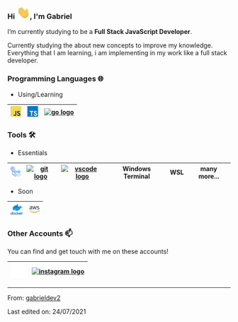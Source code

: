 ### Hi <img src="https://raw.githubusercontent.com/ABSphreak/ABSphreak/master/gifs/Hi.gif" width="30px">, I'm Gabriel

I’m currently studying to be a **Full Stack JavaScript Developer**.

Currently studying the about new concepts to improve my knowledge. Everything that I am learning, i am implementing in my work like a full stack developer.

### Programming Languages 🌐

- Using/Learning

| [<img src="https://raw.githubusercontent.com/github/explore/80688e429a7d4ef2fca1e82350fe8e3517d3494d/topics/javascript/javascript.png" alt="js logo" width="24">](https://developer.mozilla.org/en-US/docs/Web/JavaScript) | [<img src="https://raw.githubusercontent.com/github/explore/80688e429a7d4ef2fca1e82350fe8e3517d3494d/topics/typescript/typescript.png" alt="ts logo" width="24">](https://www.typescriptlang.org/)  | [<img src="https://raw.githubusercontent.com/Delta456/Delta456/master/img/golang.png" alt="go logo" width="24">](https://www.golang.org/)
|---|---|---|

### Tools 🛠️

- Essentials

| [<img src="https://raw.githubusercontent.com/Delta456/Delta456/master/img/actions.png" alt="actions logo" width="24">](https://github.com/features/actions)  | [<img src="https://raw.githubusercontent.com/Delta456/Delta456/master/img/git.png" alt="git logo" width="24">](https://git-scm.com/)  | [<img src="https://raw.githubusercontent.com/Delta456/Delta456/master/img/vscode.png" alt="vscode logo" width="24">](https://code.visualstudio.com/) | Windows Terminal | WSL | many more...
|---|---|---|---|---|---|

- Soon

| [<img src="https://raw.githubusercontent.com/github/explore/80688e429a7d4ef2fca1e82350fe8e3517d3494d/topics/docker/docker.png" alt="docker logo" width="28">](https://www.docker.com/)  | [<img src="https://raw.githubusercontent.com/Delta456/Delta456/master/img/aws.png" alt="aws logo" width="24">](https://aws.amazon.com/)
|---|---|

### Other Accounts 📫

You can find and get touch with me on these accounts!

| [<img src="https://raw.githubusercontent.com/Delta456/Delta456/master/img/github.png" alt="github logo" width="34">](https://github.com/gabrieldev2) | [<img src="https://raw.githubusercontent.com/Delta456/Delta456/master/img/instagram.jpg" alt="instagram logo" width="24">](https://www.instagram.com/gabrieldev2/)
|---|---|

---
From: [gabrieldev2](https://github.com/gabrieldev2)

Last edited on: 24/07/2021
